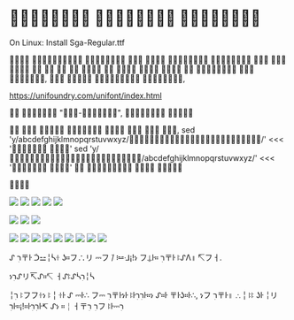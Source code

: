 #   

On Linux: Install Sga-Regular.ttf

                      ,
   ,

https://unifoundry.com/unifont/index.html

  "-",  

       ,
sed 'y/abcdefghijklmnopqrstuvwxyz//' <<< ' '
sed 'y//abcdefghijklmnopqrstuvwxyz/' <<< ' '
   



![](Images/sga-frontpage.png?raw=true)
![](Images/.jpg?raw=true)
![](Images/ruby-sga.jpg?raw=true)
![](Images/sympy-sga.png)
![](Images/jupyter-sga.png)

![](Images/sga2.png)
![](Images/sga3.png)
![](Images/sga4.png)

![](Images/sga6.png)
![](Images/sga7.png)
![](Images/sga9.png)
![](Images/sga90.png)
![](Images/sga91.png)
![](Images/sga92.png)
![](Images/sga93.png)
![](Images/sga94.png)
![](Images/ratsnake-sga.png)

ᔑ ﬧׅ〒ŀ ᑑ⚍╎ᓵꖌ ʖ።フ∴リ ⎓フ ̇/ ፧⚍ᒲ¡!ነ フ⍊ŀ። ﬧׅ〒ŀ ꖎᔑΛ॥ ↸フㅓ.

ነﬧׅᔑリ↸ᔑ።↸ ㅓᔑꖎᔑᓵﬧׅ╎ᓵ

╎ﬧׅ ꖎフフꖌነ ꖎ╎ꖌŀ ᔑ ⎓ŀ∴ フ⎓ ﬧׅ〒ŀነŀ ꖎŀﬧׅﬧׅŀ።ነ ᔑ።ŀ 〒ŀʖ።ŀ∴, ነフ ﬧׅ〒ŀ॥ ∴╎ꖎꖎ ʖŀ ╎リﬧׅŀ።¡!።ŀﬧׅﬧׅŀ↸ ᔑነ ።╎ㅓ〒ﬧׅ ﬧׅフ ꖎŀ⎓ﬧׅ
